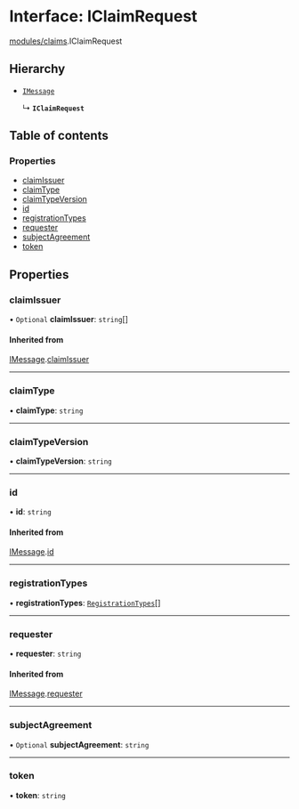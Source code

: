 # Interface: IClaimRequest

[modules/claims](../modules/modules_claims.md).IClaimRequest

## Hierarchy

- [`IMessage`](modules_messaging.IMessage.md)

  ↳ **`IClaimRequest`**

## Table of contents

### Properties

- [claimIssuer](modules_claims.IClaimRequest.md#claimissuer)
- [claimType](modules_claims.IClaimRequest.md#claimtype)
- [claimTypeVersion](modules_claims.IClaimRequest.md#claimtypeversion)
- [id](modules_claims.IClaimRequest.md#id)
- [registrationTypes](modules_claims.IClaimRequest.md#registrationtypes)
- [requester](modules_claims.IClaimRequest.md#requester)
- [subjectAgreement](modules_claims.IClaimRequest.md#subjectagreement)
- [token](modules_claims.IClaimRequest.md#token)

## Properties

### claimIssuer

• `Optional` **claimIssuer**: `string`[]

#### Inherited from

[IMessage](modules_messaging.IMessage.md).[claimIssuer](modules_messaging.IMessage.md#claimissuer)

___

### claimType

• **claimType**: `string`

___

### claimTypeVersion

• **claimTypeVersion**: `string`

___

### id

• **id**: `string`

#### Inherited from

[IMessage](modules_messaging.IMessage.md).[id](modules_messaging.IMessage.md#id)

___

### registrationTypes

• **registrationTypes**: [`RegistrationTypes`](../enums/modules_claims.RegistrationTypes.md)[]

___

### requester

• **requester**: `string`

#### Inherited from

[IMessage](modules_messaging.IMessage.md).[requester](modules_messaging.IMessage.md#requester)

___

### subjectAgreement

• `Optional` **subjectAgreement**: `string`

___

### token

• **token**: `string`
